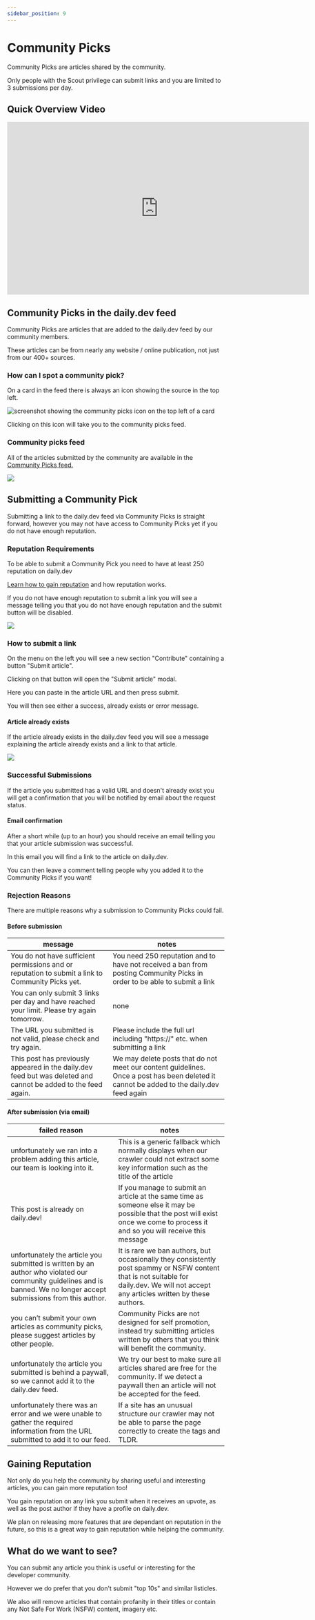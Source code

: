 ```yaml
---
sidebar_position: 9
---
```


# Community Picks
Community Picks are articles shared by the community.

Only people with the Scout privilege can submit links and you are limited to 3 submissions per day.

## Quick Overview Video

<iframe width="700" height="400"  src="https://www.youtube-nocookie.com/embed/JlBlTIMfrGM" title="YouTube video player" frameborder="0" allow="accelerometer; autoplay; clipboard-write; encrypted-media; gyroscope; picture-in-picture" allowfullscreen></iframe>


## Community Picks in the daily.dev feed
Community Picks are articles that are added to the daily.dev feed by our community members.

These articles can be from nearly any website / online publication, not just from our 400+ sources.

### How can I spot a community pick?
On a card in the feed there is always an icon showing the source in the top left.

![screenshot showing the community picks icon on the top left of a card](https://daily-now-res.cloudinary.com/image/upload/v1657719351/cp-1-icon_qhynlc.png)

Clicking on this icon will take you to the community picks feed.




### Community picks feed
All of the articles submitted by the community are available in the [Community Picks feed.](https://app.daily.dev/sources/community)

![](https://daily-now-res.cloudinary.com/image/upload/v1657719387/cp-3-community-feed_enjtux.png)

## Submitting a Community Pick
Submitting a link to the daily.dev feed via Community Picks is straight forward, however you may not have access to Community Picks yet if you do not have enough reputation.

### Reputation Requirements
To be able to submit a Community Pick you need to have at least 250 reputation on daily.dev

[Learn how to gain reputation](https://docs.daily.dev/docs/how-does-daily-dev-work/reputation) and how reputation works.

If you do not have enough reputation to submit a link you will see a message telling you that you do not have enough reputation and the submit button will be disabled.

![](https://daily-now-res.cloudinary.com/image/upload/v1657719512/cp-4-not-enough-permissions_zadogk.jpg)

### How to submit a link
On the menu on the left you will see a new section "Contribute" containing a button "Submit article".

Clicking on that button will open the "Submit article" modal.

Here you can paste in the article URL and then press submit.

You will then see either a success, already exists or error message.

#### Article already exists
If the article already exists in the daily.dev feed you will see a message explaining the article already exists and a link to that article.

![](https://daily-now-res.cloudinary.com/image/upload/v1657719529/cp-5_article_exists_hye5qv.png)

### Successful Submissions
If the article you submitted has a valid URL and doesn't already exist you will get a confirmation that you will be notified by email about the request status.

#### Email confirmation
After a short while (up to an hour) you should receive an email telling you that your article submission was successful.

In this email you will find a link to the article on daily.dev.

You can then leave a comment telling people why you added it to the Community Picks if you want!

### Rejection Reasons
There are multiple reasons why a submission to Community Picks could fail.

#### Before submission
| message | notes |
| --- | --- |
| You do not have sufficient permissions and or reputation to submit a link to Community Picks yet. | You need 250 reputation and to have not received a ban from posting Community Picks in order to be able to submit a link |
| You can only submit 3 links per day and have reached your limit. Please try again tomorrow. | none |
| The URL you submitted is not valid, please check and try again. | Please include the full url including "https://" etc. when submitting a link |
| This post has previously appeared in the daily.dev feed but was deleted and cannot be added to the feed again. | We may delete posts that do not meet our content guidelines. Once a post has been deleted it cannot be added to the daily.dev feed again |

#### After submission (via email)
| failed reason | notes |
| --- | --- |
| unfortunately we ran into a problem adding this article, our team is looking into it. | This is a generic fallback which normally displays when our crawler could not extract some key information such as the title of the article | 
| This post is already on daily.dev! | If you manage to submit an article at the same time as someone else it may be possible that the post will exist once we come to process it and so you will receive this message |
| unfortunately the article you submitted is written by an author who violated our community guidelines and is banned. We no longer accept submissions from this author. | It is rare we ban authors, but occasionally they consistently post spammy or NSFW content that is not suitable for daily.dev. We will not accept any articles written by these authors. |
| you can’t submit your own articles as community picks, please suggest articles by other people. | Community Picks are not designed for self promotion, instead try submitting articles written by others that you think will benefit the community. |
| unfortunately the article you submitted is behind a paywall, so we cannot add it to the daily.dev feed. | We try our best to make sure all articles shared are free for the community. If we detect a paywall then an article will not be accepted for the feed. |
| unfortunately there was an error and we were unable to gather the required information from the URL submitted to add it to our feed. | If a site has an unusual structure our crawler may not be able to parse the page correctly to create the tags and TLDR. |

## Gaining Reputation
Not only do you help the community by sharing useful and interesting articles, you can gain more reputation too!

You gain reputation on any link you submit when it receives an upvote, as well as the post author if they have a profile on daily.dev.

We plan on releasing more features that are dependant on reputation in the future, so this is a great way to gain reputation while helping the community.

## What do we want to see?
You can submit any article you think is useful or interesting for the developer community.

However we do prefer that you don't submit "top 10s" and similar listicles.

We also will remove articles that contain profanity in their titles or contain any Not Safe For Work (NSFW) content, imagery etc.




